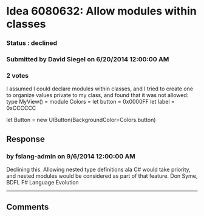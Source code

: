 # Idea 6080632: Allow modules within classes #

### Status : declined

### Submitted by David Siegel on 6/20/2014 12:00:00 AM

### 2 votes

I assumed I could declare modules within classes, and I tried to create one to organize values private to my class, and found that it was not allowed:
type MyView() =
module Colors =
let button = 0x0000FF
let label = 0xCCCCCC

let Button = new UIButton(BackgroundColor=Colors.button)



## Response 
### by fslang-admin on 9/6/2014 12:00:00 AM

Declining this. Allowing nested type definitions ala C# would take priority, and nested modules would be considered as part of that feature.
Don Syme, BDFL F# Language Evolution

------------------------
## Comments

